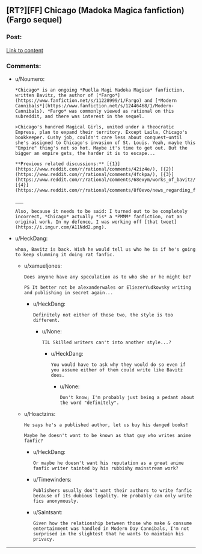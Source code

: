 ## [RT?][FF] Chicago (Madoka Magica fanfiction) (Fargo sequel)

### Post:

[Link to content](https://www.fanfiction.net/s/12925913/1/Chicago)

### Comments:

- u/Noumero:
  ```
  *Chicago* is an ongoing *Puella Magi Madoka Magica* fanfiction, written Bavitz, the author of [*Fargo*](https://www.fanfiction.net/s/11228999/1/Fargo) and [*Modern Cannibals*](https://www.fanfiction.net/s/12446468/1/Modern-Cannibals). *Fargo* was commonly viewed as rational on this subreddit, and there was interest in the sequel.

  >Chicago's hundred Magical Girls, united under a theocratic Empress, plan to expand their territory. Except Laila, Chicago's bookkeeper. Cushy job, couldn't care less about conquest—until she's assigned to Chicago's invasion of St. Louis. Yeah, maybe this "Empire" thing's not so hot. Maybe it's time to get out. But the bigger an empire gets, the harder it is to escape...

  **Previous related discussions:** [{1}](https://www.reddit.com/r/rational/comments/42iz4e/), [{2}](https://www.reddit.com/r/rational/comments/4fckpa/), [{3}](https://www.reddit.com/r/rational/comments/68exym/works_of_bavitz/), [{4}](https://www.reddit.com/r/rational/comments/8f0evo/news_regarding_fargo_madoka_fic_sequel/).

  ___

  Also, because it needs to be said: I turned out to be completely incorrect, *Chicago* actually *is* a *PMMM* fanfiction, not an original work. In my defence, I was working off [that tweet](https://i.imgur.com/A11Ndd2.png).
  ```

- u/HeckDang:
  ```
  whoa, Bavitz is back. Wish he would tell us who he is if he's going to keep slumming it doing rat fanfic.
  ```

  - u/xamueljones:
    ```
    Does anyone have any speculation as to who she or he might be?

    PS It better not be alexanderwales or EliezerYudkowsky writing and publishing in secret again...
    ```

    - u/HeckDang:
      ```
      Definitely not either of those two, the style is too different.
      ```

      - u/None:
        ```
        TIL Skilled writers can't into another style...?
        ```

        - u/HeckDang:
          ```
          You would have to ask why they would do so even if you assume either of them could write like Bavitz does.
          ```

          - u/None:
            ```
            Don't know; I'm probably just being a pedant about the word "definitely".
            ```

  - u/Hoactzins:
    ```
    He says he's a published author, let us buy his danged books! 

    Maybe he doesn't want to be known as that guy who writes anime fanfic?
    ```

    - u/HeckDang:
      ```
      Or maybe he doesn't want his reputation as a great anime fanfic writer tainted by his rubbishy mainstream work?
      ```

    - u/Timewinders:
      ```
      Publishers usually don't want their authors to write fanfic because of its dubious legality. He probably can only write fics anonymously.
      ```

    - u/Saintsant:
      ```
      Given how the relationship between those who make & consume entertainment was handled in Modern Day Cannibals, I'm not surprised in the slightest that he wants to maintain his privacy.
      ```

---


